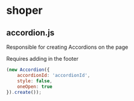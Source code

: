 # shoper

## accordion.js

Responsible for creating Accordions on the page

Requires adding in the footer
```js
(new Accordion({
    accordionId: 'accordionId',
    style: false,
    oneOpen: true
}).create());
```
